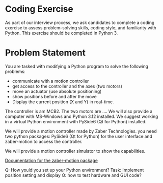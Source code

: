 # Coding Exercise

As part of our interview process, we ask candidates to complete a coding exercise to assess 
problem-solving skills, coding style, and familiarity with Python. This exercise should be completed in Python 3.

# Problem Statement
You are tasked with modifying a Python program to solve the following problems:
* communicate with a motion controller
* get access to the controller and the axes (two motors)
* move an actuator (use absolute positioning) 
* show positions before and after the move
* Display the current position (X and Y) in real-time.

The controller is am MCB2. The two motors are ....
We will also provide a computer with MS-Windows and Python 3.12 installed.
We suggest working in a virtual Python environment with PySide6 (Qt for Python) installed.

We will provide a motion controller made by Zaber Technologies.
you need two python packages: PySide6 (Qt for Python) for the user interface and zaber-motion 
to access the controller.

We will provide a motion controller simulator to show the capabilities.

[Documentation for the zaber-motion package](https://software.zaber.com/motion-library/docs/tutorials/install/py)

Q: How yould you set up your Python environment? 
Task: Implement position setting and display 
Q: how to test hardware and GUI code? 


